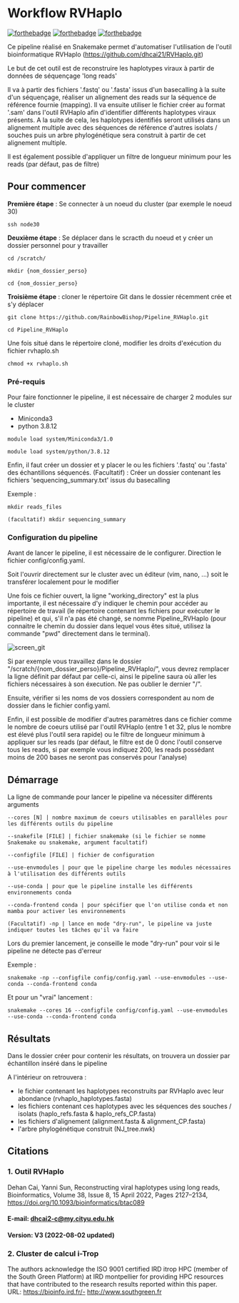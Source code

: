 # Workflow RVHaplo

[![forthebadge](http://forthebadge.com/images/badges/built-with-love.svg)](http://forthebadge.com)  [![forthebadge](https://forthebadge.com/images/badges/it-works-why.svg)](http://forthebadge.com)  [![forthebadge](https://forthebadge.com/images/badges/for-sharks.svg)](http://forthebadge.com)

Ce pipeline réalisé en Snakemake permet d'automatiser l'utilisation de l'outil bioinformatique RVHaplo (https://github.com/dhcai21/RVHaplo.git)

Le but de cet outil est de reconstruire les haplotypes viraux à partir de données de séquençage 'long reads'

Il va à partir des fichiers '.fastq' ou '.fasta' issus d'un basecalling à la suite d'un séquençage, réaliser un alignement des reads sur la séquence de référence fournie (mapping). Il va ensuite utiliser le fichier créer au format '.sam' dans l'outil RVHaplo afin d'identifier différents haplotypes viraux présents. A la suite de cela, les haplotypes identifiés seront utilisés dans un alignement multiple avec des séquences de référence d'autres isolats / souches puis un arbre phylogénétique sera construit à partir de cet alignement multiple. 

Il est également possible d'appliquer un filtre de longueur minimum pour les reads (par défaut, pas de filtre)



## Pour commencer

**Première étape** : Se connecter à un noeud du cluster (par exemple le noeud 30)

```
ssh node30
```

**Deuxième étape** : Se déplacer dans le scracth du noeud et y créer un dossier personnel pour y travailler

```
cd /scratch/

mkdir {nom_dossier_perso}

cd {nom_dossier_perso}
```

**Troisième étape** : cloner le répertoire Git dans le dossier récemment crée et s'y déplacer

```
git clone https://github.com/RainbowBishop/Pipeline_RVHaplo.git

cd Pipeline_RVHaplo
```

Une fois situé dans le répertoire cloné, modifier les droits d'exécution du fichier rvhaplo.sh

```
chmod +x rvhaplo.sh
```


### Pré-requis

Pour faire fonctionner le pipeline, il est nécessaire de charger 2 modules sur le cluster
  - Miniconda3
  - python 3.8.12

```
module load system/Miniconda3/1.0

module load system/python/3.8.12
```

Enfin, il faut créer un dossier et y placer le ou les fichiers '.fastq' ou '.fasta' des échantillons séquencés. (Facultatif) : Créer un dossier contenant les fichiers 'sequencing_summary.txt' issus du basecalling

Exemple :

```
mkdir reads_files

(facultatif) mkdir sequencing_summary
```

### Configuration du pipeline

Avant de lancer le pipeline, il est nécessaire de le configurer. Direction le fichier config/config.yaml. 

Soit l'ouvrir directement sur le cluster avec un éditeur (vim, nano, ...) soit le transférer localement pour le modifier

Une fois ce fichier ouvert, la ligne "working_directory" est la plus importante, il est nécessaire d'y indiquer le chemin pour
accéder au répertoire de travail (le répertoire contenant les fichiers pour exécuter le pipeline) et qui, s'il n'a pas été changé,
se nomme Pipeline_RVHaplo (pour connaitre le chemin du dossier dans lequel vous êtes situé, utilisez la commande "pwd" directement dans le terminal).

![screen_git](https://user-images.githubusercontent.com/107557836/187189293-c02761c8-e2e1-405b-b515-2aae8e9d0e7a.png)

Si par exemple vous travaillez dans le dossier "/scratch/{nom_dossier_perso}/Pipeline_RVHaplo/", vous devrez remplacer la ligne définit par défaut par celle-ci, ainsi le pipeline saura où aller les fichiers nécessaires à son éxecution. Ne pas oublier le dernier "/".

Ensuite, vérifier si les noms de vos dossiers correspondent au nom de dossier dans le fichier config.yaml.

Enfin, il est possible de modifier d'autres paramètres dans ce fichier comme le nombre de coeurs utilisé par l'outil RVHaplo (entre 1 et 32, plus le nombre est élevé plus l'outil sera rapide) ou le filtre de longueur minimum à appliquer sur les reads (par défaut, le filtre est de 0 donc l'outil conserve tous les reads, si par exemple vous indiquez 200, les reads possédant moins de 200 bases ne seront pas conservés pour l'analyse)

## Démarrage

La ligne de commande pour lancer le pipeline va nécessiter différents arguments

```
--cores [N] | nombre maximum de coeurs utilisables en parallèles pour les différents outils du pipeline

--snakefile [FILE] | fichier snakemake (si le fichier se nomme Snakemake ou snakemake, argument facultatif)

--configfile [FILE] | fichier de configuration

--use-envmodules | pour que le pipeline charge les modules nécessaires à l'utilisation des différents outils

--use-conda | pour que le pipeline installe les différents environnements conda

--conda-frontend conda | pour spécifier que l'on utilise conda et non mamba pour activer les environnements

(Facultatif) -np | lance en mode "dry-run", le pipeline va juste indiquer toutes les tâches qu'il va faire
```

Lors du premier lancement, je conseille le mode "dry-run" pour voir si le pipeline ne détecte pas d'erreur

Exemple : 

```
snakemake -np --configfile config/config.yaml --use-envmodules --use-conda --conda-frontend conda
```

Et pour un "vrai" lancement :

```
snakemake --cores 16 --configfile config/config.yaml --use-envmodules --use-conda --conda-frontend conda
```


## Résultats

Dans le dossier créer pour contenir les résultats, on trouvera un dossier par échantillon inséré dans le pipeline

A l'intérieur on retrouvera :
  - le fichier contenant les haplotypes reconstruits par RVHaplo avec leur abondance (rvhaplo_haplotypes.fasta)
  - les fichiers contenant ces haplotypes avec les séquences des souches / isolats (haplo_refs.fasta & haplo_refs_CP.fasta)
  - les fichiers d'alignement (alignment.fasta & alignment_CP.fasta) 
  - l'arbre phylogénétique construit (NJ_tree.nwk)

## Citations

### 1. Outil RVHaplo
Dehan Cai, Yanni Sun, Reconstructing viral haplotypes using long reads, Bioinformatics, Volume 38, Issue 8, 15 April 2022, Pages 2127–2134, https://doi.org/10.1093/bioinformatics/btac089

#### E-mail: dhcai2-c@my.cityu.edu.hk
#### Version: V3 (2022-08-02 updated)

### 2. Cluster de calcul i-Trop
The authors acknowledge the ISO 9001 certified IRD itrop HPC (member of the South Green Platform) at IRD montpellier for providing HPC resources that have contributed to the research results reported within this paper. URL: https://bioinfo.ird.fr/- http://www.southgreen.fr
